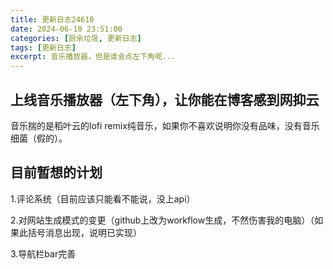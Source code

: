 ```yaml
---
title: 更新日志24610
date: 2024-06-10 23:51:00
categories: [厨余垃圾, 更新日志]
tags: [更新日志]
excerpt: 音乐播放器，但是谁会点左下角呢...
---
```


## 上线音乐播放器（左下角），让你能在博客感到网抑云

音乐揣的是稻叶云的lofi remix纯音乐，如果你不喜欢说明你没有品味，没有音乐细菌（假的）。

## 目前暂想的计划

1.评论系统（目前应该只能看不能说，没上api）

2.对网站生成模式的变更（github上改为workflow生成，不然伤害我的电脑）（如果此括号消息出现，说明已实现）

3.导航栏bar完善
